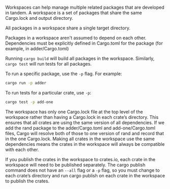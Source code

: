 Workspaces can help manage multiple related packages that are developed in tandem.
A workspace is a set of packages that share the same Cargo.lock and output directory.

All packages in a workspace share a single target directory.

Packages in a workspace aren't assumed to depend on each other. Dependencies must be explicitly defined in Cargo.toml for the package (for example, in adder/Cargo.toml)

Running `cargo build` will build all packages in the workspace. Similarly, `cargo test` will run tests for all packages.

To run a specific package, use the `-p` flag. For example:

```sh
cargo run -p adder
```

To run tests for a particular crate, use `-p`:

```sh
cargo test -p add-one
```

The workspace has only one Cargo.lock file at the top level of the workspace rather than having a Cargo.lock in each crate’s directory.
This ensures that all crates are using the same version of all dependencies.
If we add the rand package to the adder/Cargo.toml and add-one/Cargo.toml files, Cargo will resolve both of those to one version of rand and record that in the one Cargo.lock.
Making all crates in the workspace use the same dependencies means the crates in the workspace will always be compatible with each other.

If you publish the crates in the workspace to crates.io, each crate in the workspace will need to be published separately.
The cargo publish command does not have an `--all` flag or a `-p` flag, so you must change to each crate’s directory and run cargo publish on each crate in the workspace to publish the crates.
